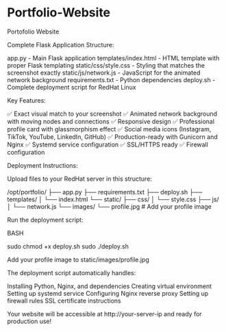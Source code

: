 # Portfolio-Website
Portofolio Website 

Complete Flask Application Structure:

app.py - Main Flask application
templates/index.html - HTML template with proper Flask templating
static/css/style.css - Styling that matches the screenshot exactly
static/js/network.js - JavaScript for the animated network background
requirements.txt - Python dependencies
deploy.sh - Complete deployment script for RedHat Linux

Key Features:

✅ Exact visual match to your screenshot
✅ Animated network background with moving nodes and connections
✅ Responsive design
✅ Professional profile card with glassmorphism effect
✅ Social media icons (Instagram, TikTok, YouTube, LinkedIn, GitHub)
✅ Production-ready with Gunicorn and Nginx
✅ Systemd service configuration
✅ SSL/HTTPS ready
✅ Firewall configuration

Deployment Instructions:

Upload files to your RedHat server in this structure:

/opt/portfolio/
├── app.py
├── requirements.txt
├── deploy.sh
├── templates/
│   └── index.html
└── static/
    ├── css/
    │   └── style.css
    ├── js/
    │   └── network.js
    └── images/
        └── profile.jpg  # Add your profile image

Run the deployment script:

BASH

sudo chmod +x deploy.sh
sudo ./deploy.sh

Add your profile image to static/images/profile.jpg

The deployment script automatically handles:

Installing Python, Nginx, and dependencies
Creating virtual environment
Setting up systemd service
Configuring Nginx reverse proxy
Setting up firewall rules
SSL certificate instructions

Your website will be accessible at http://your-server-ip and ready for production use!
